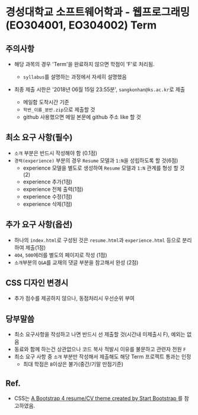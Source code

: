 # 경성대학교 소프트웨어학과 - 웹프로그래밍(EO304001, EO304002) Term

## 주의사항

* 해당 과목의 경우 'Term'을 완료하지 않으면 학점이 'F'로 처리됨.
  * `syllabus`를 설명하는 과정에서 자세히 설명했음

* 최종 제출 시한은 '2018년 06월 15일 23:55분', `sangkonhan@ks.ac.kr`로 제출
  - 메일함 도착시간 기준
  - `학번_이름_분반.zip`으로 제출할 것
  - github 사용했으면 메일 본문에 github 주소 like 할 것

## 최소 요구 사항(필수)
* `소개` 부분은 반드시 작성해야 함 (0.1점)
* `경력(experience)` 부분의 경우 `Resume` 모델과 `1:N`을 성립하도록 할 것(6점)
  - experience 모델을 별도로 생성하여 `Resume` 모델과 `1:N` 관계를 형성 할 것 (2)
  - experience 추가(1점)
  - experience 전체 출력(1점)
  - experience 수정(1점)
  - experience 삭제(1점)

## 추가 요구 사항(옵션)
* 하나의 `index.html`로 구성된 것은 `resume.html`과 `experience.html` 등으로 분리하여 제출(1점)
* `404`, `500`에러를 별도의 페이지로 작성 (1점)
* `소개`부분의 `Q&A`를 교재의 댓글 부분을 참고해서 완성 (2점)

## CSS 디자인 변경시
* 추가 점수를 제공하지 않으나, 동점처리시 우선순위 부여

## 당부말씀
* 최소 요구사항을 작성하고 나면 반드시 선 제출할 것(시간내 미제출시 F), 예외는 없음
* 동료와 함께 하는건 상관없으나 코드 복사 적발시 이유를 불문하고 관련자 전원 `F`
* 최소 요구 사항 중 `소개` 부분만 작성해서 제출해도 해당 Term 프로젝트 통과는 인정
  - 최대 학점은 `B`이상은 불가(중간/기말 만점기준)
  
## Ref.
* CSS는 [A Bootstrap 4 resume/CV theme created by Start Bootstrap ](https://github.com/technext/resume-bootstrap4)를 참고하였음.